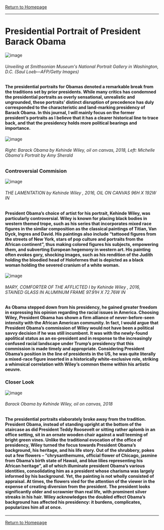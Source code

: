 [Return to Homepage](https://timmypoyu.github.io)
- - - -
# Presidential Portrait of President Barack Obama
![image](https://github.com/Timmypoyu/Timmypoyu.github.io/blob/master/artmemo4/obama1.jpeg?raw=true)
###### Unveiling at Smithsonian Museum's National Portrait Gallery in Washington, D.C. (Saul Loeb—AFP/Getty Images)
#### The presidential portraits for Obamas denoted a remarkable break from the traditions set by prior presidents. While many critics has condemned the presidential portraits as overly sensational, unrealistic and ungrounded, these portraits’ distinct disruption of precedence has duly corresponded to the characteristic and land-marking presidency of Barack Obama. In this journal, I will mainly focus on the former president’s portraits as I believe that it has a clearer historical line to trace back, and that the presidency holds more political bearings and importance.
![image](https://github.com/Timmypoyu/Timmypoyu.github.io/blob/master/artmemo4/obama3.jpg?raw=true)
###### Right: Barack Obama by Kehinde Wiley, oil on canvas, 2018, Left: Michelle Obama's Portrait by Amy Sherald

### **Controversial Commision**
![image](https://github.com/Timmypoyu/Timmypoyu.github.io/blob/master/artmemo4/0676_1-749x1024.jpg?raw=true)
###### THE LAMENTATION by Kehinde Wiley , 2016, OIL ON CANVAS 96H X 192W IN

#### President Obama’s choice of artist for his portrait, Kehinde Wiley, was particularly controversial. Wiley is known for placing black bodies in western themed trope, such as his series that incorporates mixed race figures in the similar composition as the classical paintings of Titian, Van Dyck, Ingres and David. His paintings also include “tattooed figures from the streets of New York, stars of pop culture and portraits from the African continent”, thus making colored figures his subjects, empowering them, and subverting European hegemony in western art. His painting often evokes gory, shocking images, such as his rendition of the Judith holding the bloodied head of Holofernes that is depicted as a black woman holding the severed cranium of a white woman. 

![image](https://github.com/Timmypoyu/Timmypoyu.github.io/blob/master/artmemo4/DownPPreduced-1024x512.jpg?raw=true)
###### MARY, COMFORTER OF THE AFFLICTED I by Kehinde Wiley , 2016, STAINED GLASS IN ALUMINUM FRAME 97.91H X 72.76W IN

#### As Obama stepped down from his presidency, he gained greater freedom in expressing his opinion regarding the racial issues in America. Choosing Wiley, President Obama has shown a firm alliance of never-before-seen intensity with the African American community. In fact, I would argue that President Obama’s commission of Wiley would not have been a political savvy decision if he was still incumbent. It was with the newly-found apolitical status as an ex-president and in response to the increasingly confused racial landscape under Trump’s presidency that this commission is made timely and appropriate. Considering President Obama’s position in the line of presidents in the US, he was quite literally a mixed-race figure inserted in a historically white-exclusive role, striking a whimsical correlation with Wiley’s common theme within his artistic oeuvre. 

### **Closer Look**
![image](https://github.com/Timmypoyu/Timmypoyu.github.io/blob/master/artmemo4/obama2.jpg?raw=true)
###### Barack Obama by Kehinde Wiley, oil on canvas, 2018

#### The presidential portraits elaborately broke away from the tradition. President Obama, instead of standing upright at the bottom of the staircase as did President Teddy Roosevelt or sitting rather aplomb in an office setting, sit in an ornate wooden chair against a wall teeming of bright green vines. Unlike the traditional evocation of the office of presidency, Wiley turned the focus towards President Obama’s background, his heritage, and his life story. Out of the shrubbery, pokes out a few flowers – “chrysanthemums, official flower of Chicago, jasmine from Obama’s birth state of Hawaii, and blue lilies representing his African heritage”, all of which illuminate president Obama’s various identities, consolidating him as a president whose charisma was largely informed by his background. Yet, the painting is not wholly consisted of appraisal. At times, the flowers vied for the attention of the viewer in the expense of creating diversion from the president. The president looks significantly older and scrawnier than real life, with prominent silver streaks in his hair. Wiley acknowledges the doubled effect Obama’s background has affected his presidency: it burdens, complicates, popularizes him all at once. 

- - - -
[Return to Homepage](https://timmypoyu.github.io)
